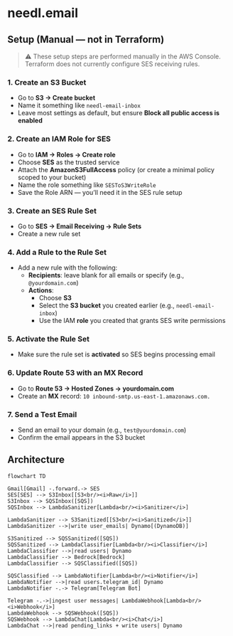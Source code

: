 # needl.email

## Setup (Manual — not in Terraform)

> ⚠️ These setup steps are performed manually in the AWS Console. Terraform does not currently configure SES receiving rules.

### 1. **Create an S3 Bucket**

- Go to **S3 → Create bucket**
- Name it something like `needl-email-inbox`
- Leave most settings as default, but ensure **Block all public access is enabled**


### 2. **Create an IAM Role for SES**

- Go to **IAM → Roles → Create role**
- Choose **SES** as the trusted service
- Attach the **AmazonS3FullAccess** policy (or create a minimal policy scoped to your bucket)
- Name the role something like `SESToS3WriteRole`
- Save the Role ARN — you’ll need it in the SES rule setup


### 3. **Create an SES Rule Set**

- Go to **SES → Email Receiving → Rule Sets**
- Create a new rule set


### 4. **Add a Rule to the Rule Set**

- Add a new rule with the following:
  - **Recipients**: leave blank for all emails or specify (e.g., `@yourdomain.com`)
  - **Actions**:
    - Choose **S3**
    - Select the **S3 bucket** you created earlier (e.g., `needl-email-inbox`)
    - Use the IAM **role** you created that grants SES write permissions


### 5. **Activate the Rule Set**

- Make sure the rule set is **activated** so SES begins processing email


### 6. **Update Route 53 with an MX Record**

- Go to **Route 53 → Hosted Zones → yourdomain.com**
- Create an **MX** record: `10 inbound-smtp.us-east-1.amazonaws.com.`
  
### 7. **Send a Test Email**

- Send an email to your domain (e.g., `test@yourdomain.com`)
- Confirm the email appears in the S3 bucket 


## Architecture

```mermaid
flowchart TD

Gmail[Gmail] -.forward.-> SES
SES[SES] --> S3Inbox[[S3<br/><i>Raw</i>]]
S3Inbox --> SQSInbox([SQS])
SQSInbox --> LambdaSanitizer[Lambda<br/><i>Sanitizer</i>]

LambdaSanitizer --> S3Sanitized[[S3<br/><i>Sanitized</i>]]
LambdaSanitizer -->|write user_emails| Dynamo[(DynamoDB)]

S3Sanitized --> SQSSanitized([SQS])
SQSSanitized --> LambdaClassifier[Lambda<br/><i>Classifier</i>]
LambdaClassifier -->|read users| Dynamo
LambdaClassifier --> Bedrock[Bedrock]
LambdaClassifier --> SQSClassified([SQS])

SQSClassified --> LambdaNotifier[Lambda<br/><i>Notifier</i>]
LambdaNotifier -->|read users.telegram_id| Dynamo
LambdaNotifier -.-> Telegram[Telegram Bot]

Telegram -.->|ingest user messages| LambdaWebhook[Lambda<br/><i>Webhook</i>]
LambdaWebhook --> SQSWebhook([SQS])
SQSWebhook --> LambdaChat[Lambda<br/><i>Chat</i>]
LambdaChat -->|read pending_links + write users| Dynamo
```